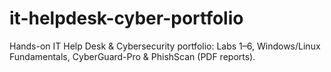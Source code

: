 # it-helpdesk-cyber-portfolio
Hands-on IT Help Desk &amp; Cybersecurity portfolio: Labs 1–6, Windows/Linux Fundamentals, CyberGuard-Pro &amp; PhishScan (PDF reports).
